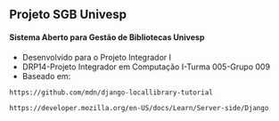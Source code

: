 ## Projeto SGB Univesp

#### Sistema Aberto para Gestão de Bibliotecas Univesp

- Desenvolvido para o Projeto Integrador I
- DRP14-Projeto Integrador em Computação I-Turma 005-Grupo 009
- Baseado em:

```https://github.com/mdn/django-locallibrary-tutorial```

```https://developer.mozilla.org/en-US/docs/Learn/Server-side/Django```

